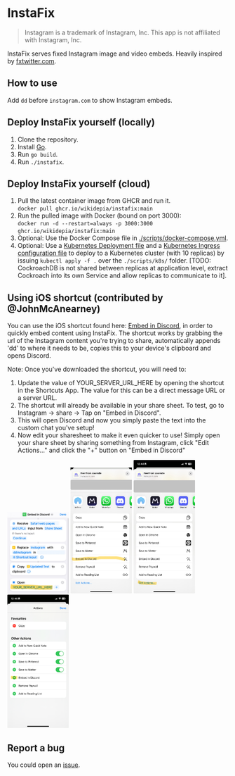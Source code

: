 # InstaFix

> Instagram is a trademark of Instagram, Inc. This app is not affiliated with Instagram, Inc.

InstaFix serves fixed Instagram image and video embeds. Heavily inspired by [fxtwitter.com](https://fxtwitter.com).

## How to use

Add `dd` before `instagram.com` to show Instagram embeds.

## Deploy InstaFix yourself (locally)

1. Clone the repository.
2. Install [Go](https://golang.org/doc/install).
3. Run `go build`.
4. Run `./instafix`.

## Deploy InstaFix yourself (cloud)

1. Pull the latest container image from GHCR and run it.  
   `docker pull ghcr.io/wikidepia/instafix:main`
2. Run the pulled image with Docker (bound on port 3000):  
    `docker run -d --restart=always -p 3000:3000 ghcr.io/wikidepia/instafix:main`
3. Optional: Use the Docker Compose file in [./scripts/docker-compose.yml](./scripts/docker-compose.yml).
4. Optional: Use a [Kubernetes Deployment file](./scripts/k8s/instafix-deployment.yaml) and a [Kubernetes Ingress configuration file](./scripts/k8s/instafix-ingress.yaml) to deploy to a Kubernetes cluster (with 10 replicas) by issuing `kubectl apply -f .` over the `./scripts/k8s/` folder. [TODO: CockroachDB is not shared between replicas at application level, extract Cockroach into its own Service and allow replicas to communicate to it].

## Using iOS shortcut (contributed by @JohnMcAnearney)
You can use the iOS shortcut found here: [Embed in Discord](https://www.icloud.com/shortcuts/3412a4c344fd4c6f99924e525dd3c0a2), in order to quickly embed content using InstaFix. The shortcut works by grabbing the url of the Instagram content you're trying to share, automatically appends 'dd' to where it needs to be, copies this to your device's clipboard and opens Discord. 

Note: Once you've downloaded the shortcut, you will need to: 
1. Update the value of YOUR_SERVER_URL_HERE by opening the shortcut in the Shortcuts App. The value for this can be a direct message URL or a server URL.
2. The shortcut will already be available in your share sheet. To test, go to Instagram -> share -> Tap on "Embed in Discord".
3. This will open Discord and now you simply paste the text into the custom chat you've setup!
4. Now edit your sharesheet to make it even quicker to use! Simply open your share sheet by sharing something from Instagram, click "Edit Actions..." and click the "+" button on "Embed in Discord"

<p float="left">
<img src=".github/assets/Step1_image.jpg" width="140">
<img src=".github/assets/Step2_image.jpg" width="140">
<img src=".github/assets/Step4_image_a.jpg" width="140">
<img src=".github/assets/Step4_image_b.jpg" width="140">
</p>

## Report a bug

You could open an [issue](https://github.com/Wikidepia/InstaFix/issues).
